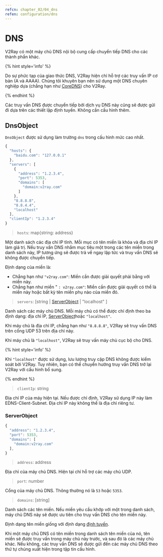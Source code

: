 ```yaml
---
refcn: chapter_02/04_dns
refen: configuration/dns
---
```

# DNS

V2Ray có một máy chủ DNS nội bộ cung cấp chuyển tiếp DNS cho các thành phần khác.

{% hint style='info' %}

Do sự phức tạp của giao thức DNS, V2Ray hiện chỉ hỗ trợ các truy vấn IP cơ bản (A và AAAA). Chúng tôi khuyên bạn nên sử dụng một DNS chuyên nghiệp dựa (chẳng hạn như [CoreDNS](https://coredns.io/)) cho V2Ray.

{% endhint %}

Các truy vấn DNS được chuyển tiếp bởi dịch vụ DNS này cũng sẽ được gửi đi dựa trên các thiết lập định tuyến. Không cần cấu hình thêm.

## DnsObject

`DnsObject` được sử dụng làm trường `dns` trong cấu hình mức cao nhất.

```javascript
{
  "hosts": {
    "baidu.com": "127.0.0.1"
  },
  "servers": [
    {
      "address": "1.2.3.4",
      "port": 5353,
      "domains": [
        "domain:v2ray.com"
      ]
    },
    "8.8.8.8",
    "8.8.4.4",
    "localhost"
  ],
  "clientIp": "1.2.3.4"
}
```

> `hosts`: map{string: address}

Một danh sách các địa chỉ IP tĩnh. Mỗi mục có tên miền là khóa và địa chỉ IP làm giá trị. Nếu truy vấn DNS nhắm mục tiêu một trong các tên miền trong danh sách này, IP tương ứng sẽ được trả về ngay lập tức và truy vấn DNS sẽ không được chuyển tiếp.

Định dạng của miền là:

* Chẳng hạn như `"v2ray.com"`: Miền cần được giải quyết phải bằng với miền này.
* Chẳng hạn như miền " `: v2ray.com"`: Miền cần được giải quyết có thể là miền này hoặc bất kỳ tên miền phụ nào của miền đó.

> `servers`: \[string | [ServerObject](#serverobject) | "localhost" \]

Danh sách các máy chủ DNS. Mỗi máy chủ có thể được chỉ định theo ba định dạng: địa chỉ IP, [ServerObject](#serverobject)hoặc `"localhost"`.

Khi máy chủ là địa chỉ IP, chẳng hạn như `"8.8.8.8"`, V2Ray sẽ truy vấn DNS trên cổng UDP 53 trên địa chỉ này.

Khi máy chủ là `"localhost"`, V2Ray sẽ truy vấn máy chủ cục bộ cho DNS.

{% hint style='info' %}

Khi `"localhost"` được sử dụng, lưu lượng truy cập DNS không được kiểm soát bởi V2Ray. Tuy nhiên, bạn có thể chuyển hướng truy vấn DNS trở lại V2Ray với cấu hình bổ sung.

{% endhint %}

> `clientIp`: string

Địa chỉ IP của máy hiện tại. Nếu được chỉ định, V2Ray sử dụng IP này làm EDNS-Client-Subnet. Địa chỉ IP này không thể là địa chỉ riêng tư.

### ServerObject

```javascript
{
  "address": "1.2.3.4",
  "port": 5353,
  "domains": [
    "domain:v2ray.com"
  ],
}
```

> `address`: address

Địa chỉ của máy chủ DNS. Hiện tại chỉ hỗ trợ các máy chủ UDP.

> `port`: number

Cổng của máy chủ DNS. Thông thường nó là `53` hoặc `5353`.

> `domains`: \[string\]

Danh sách các tên miền. Nếu miền yêu cầu khớp với một trong danh sách, máy chủ DNS này sẽ được ưu tiên cho truy vấn DNS cho tên miền này.

Định dạng tên miền giống với định dạng [định tuyến](routing.md).

Khi một máy chủ DNS có tên miền trong danh sách tên miền của nó, tên miền sẽ được truy vấn trong máy chủ này trước, và sau đó là các máy chủ khác. Nếu không, các truy vấn DNS sẽ được gửi đến các máy chủ DNS theo thứ tự chúng xuất hiện trong tập tin cấu hình.